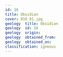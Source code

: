 ```yaml
---
id: 16 
title: Obsidian
cover: 016_01.jpg
geology  title: Obsidian
geology  id: 16
geology  origin: 
geology  obtained_from: 
geology  obtained_on: 
classification: igneous
---
```

